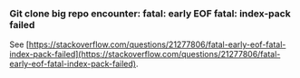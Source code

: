### Git clone big repo encounter: fatal: early EOF  fatal: index-pack failed

See [https://stackoverflow.com/questions/21277806/fatal-early-eof-fatal-index-pack-failed](https://stackoverflow.com/questions/21277806/fatal-early-eof-fatal-index-pack-failed).

